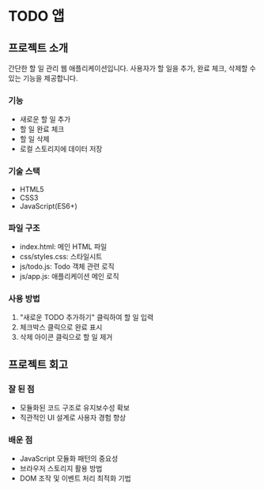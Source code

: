 # TODO 앱

## 프로젝트 소개
간단한 할 일 관리 웹 애플리케이션입니다. 사용자가 할 일을 추가, 완료 체크, 삭제할 수 있는 기능을 제공합니다.

### 기능
- 새로운 할 일 추가
- 할 일 완료 체크
- 할 일 삭제
- 로컬 스토리지에 데이터 저장

### 기술 스택
- HTML5
- CSS3
- JavaScript(ES6+)

### 파일 구조
- index.html: 메인 HTML 파일
- css/styles.css: 스타일시트
- js/todo.js: Todo 객체 관련 로직
- js/app.js: 애플리케이션 메인 로직

### 사용 방법
1. "새로운 TODO 추가하기" 클릭하여 할 일 입력
2. 체크박스 클릭으로 완료 표시
3. 삭제 아이콘 클릭으로 할 일 제거



## 프로젝트 회고

### 잘 된 점
- 모듈화된 코드 구조로 유지보수성 확보
- 직관적인 UI 설계로 사용자 경험 향상

### 배운 점
- JavaScript 모듈화 패턴의 중요성
- 브라우저 스토리지 활용 방법
- DOM 조작 및 이벤트 처리 최적화 기법
